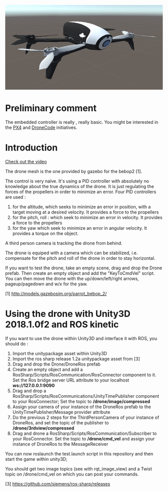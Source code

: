
[![Drone Demo Video](media/drone_unity.png)](https://youtu.be/XajgNfNJ1VI)

# Preliminary comment

The embedded controller is really , really basic. You might be interested in the [PX4](https://px4.io) and [DroneCode](https://www.dronecode.org/) initiatives. 

# Introduction

[Check out the video](https://youtu.be/XajgNfNJ1VI)

The drone mesh is the one provided by gazebo for the bebop2 [1].


The control is very naïve. It's using a PID controller with absolutely no knowledge about the true dynamics of the drone. It is just regulating the forces of the propellers in order to minimize an error. Four PID controllers are used :
1) for the altitude, which seeks to minimize an error in position, with a target moving at a desired velocity. It provides a force to the propellers
2) for the pitch, roll : which seek to minimize an error in velocity. It provides a force to the propellers
3) for the yaw which seek to minimize an error in angular velocity. It provides a torque on the object.

A third person camera is tracking the drone from behind.

The drone is equiped with a camera which can be stabilized, i.e. compensate for the pitch and roll of the drone in order to stay horizontal.

If you want to test the drone, take an empty scene, drag and drop the Drone prefab. Then create an empty object and add the "KeyToCmdVel" script. You can then move the drone with the up/down/left/right arrows, pageup/pagedown and w/x for the yaw.

[1] http://models.gazebosim.org/parrot_bebop_2/


# Using the drone with Unity3D 2018.1.0f2 and ROS kinetic

If you want to use the drone within Unity3D and interface it with ROS, you should do :

1. Import the unitypackage asset within Unity3D
1. Import the ros sharp release 1.2a unitypackage asset from [3]
1. Drag and drop the Drone/DroneRos prefab
1. Create an empty object and add a RosSharp/Scripts/RosCommunication/RosConnector component to it. Set the Ros bridge server URL attribute to your localhost **ws://127.0.0.1:9090**
1. Drag and drop a RosSharp/Scripts/RosCommunications/UnityTimePublisher component to your RosConnector; Set the topic to **/drone/image/compressed**
1. Assign your camera of your instance of the DroneRos prefab to the UnityTimePublisher/Message provider attribute
1. Do the previous 2 steps for the ThirdPersonCamera  of your instance of DroneRos, and set the topic of the publisher to **/drone/3rdview/compressed**
1. Drag and drone a RosSharp/Scripts/RosCommunication/Subscriber to your RosConnector. Set the topic to **/drone/cmd_vel**  and assign your instance of DroneRos  to the MessageReceiver

You can now roslaunch the test.launch script in this repository and then start the game within unity3D;

You should get two image topics (see with rqt_image_view)  and a Twist topic on /drone/cmd_vel on which you can post your commands.


[3]  https://github.com/siemens/ros-sharp/releases
